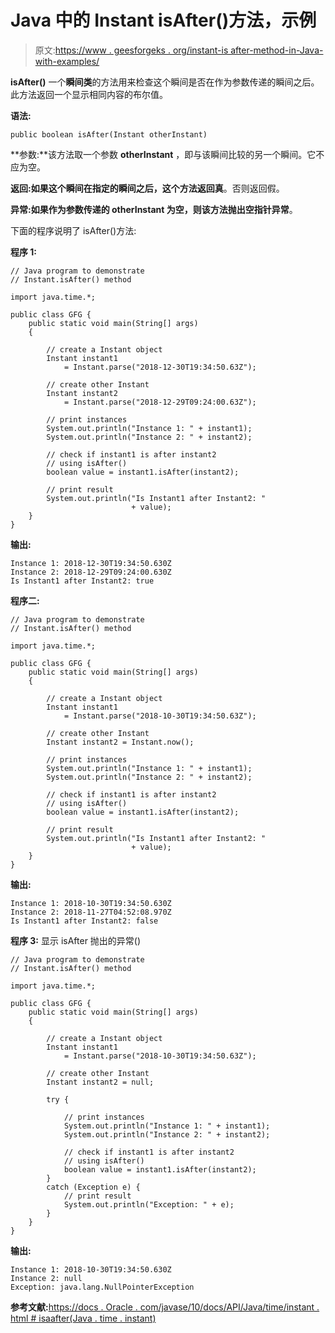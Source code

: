 # Java 中的 Instant isAfter()方法，示例

> 原文:[https://www . geesforgeks . org/instant-is after-method-in-Java-with-examples/](https://www.geeksforgeeks.org/instant-isafter-method-in-java-with-examples/)

**isAfter()** 一个**瞬间类**的方法用来检查这个瞬间是否在作为参数传递的瞬间之后。此方法返回一个显示相同内容的布尔值。

**语法:**

```
public boolean isAfter(Instant otherInstant)

```

**参数:**该方法取一个参数 **otherInstant** ，即与该瞬间比较的另一个瞬间。它不应为空。

**返回:**如果这个瞬间在指定的瞬间之后，这个方法返回**真**。否则返回假。

**异常:**如果作为参数传递的 otherInstant 为空，则该方法抛出**空指针异常**。

下面的程序说明了 isAfter()方法:

**程序 1:**

```
// Java program to demonstrate
// Instant.isAfter() method

import java.time.*;

public class GFG {
    public static void main(String[] args)
    {

        // create a Instant object
        Instant instant1
            = Instant.parse("2018-12-30T19:34:50.63Z");

        // create other Instant
        Instant instant2
            = Instant.parse("2018-12-29T09:24:00.63Z");

        // print instances
        System.out.println("Instance 1: " + instant1);
        System.out.println("Instance 2: " + instant2);

        // check if instant1 is after instant2
        // using isAfter()
        boolean value = instant1.isAfter(instant2);

        // print result
        System.out.println("Is Instant1 after Instant2: "
                           + value);
    }
}
```

**输出:**

```
Instance 1: 2018-12-30T19:34:50.630Z
Instance 2: 2018-12-29T09:24:00.630Z
Is Instant1 after Instant2: true

```

**程序二:**

```
// Java program to demonstrate
// Instant.isAfter() method

import java.time.*;

public class GFG {
    public static void main(String[] args)
    {

        // create a Instant object
        Instant instant1
            = Instant.parse("2018-10-30T19:34:50.63Z");

        // create other Instant
        Instant instant2 = Instant.now();

        // print instances
        System.out.println("Instance 1: " + instant1);
        System.out.println("Instance 2: " + instant2);

        // check if instant1 is after instant2
        // using isAfter()
        boolean value = instant1.isAfter(instant2);

        // print result
        System.out.println("Is Instant1 after Instant2: "
                           + value);
    }
}
```

**输出:**

```
Instance 1: 2018-10-30T19:34:50.630Z
Instance 2: 2018-11-27T04:52:08.970Z
Is Instant1 after Instant2: false

```

**程序 3:** 显示 isAfter 抛出的异常()

```
// Java program to demonstrate
// Instant.isAfter() method

import java.time.*;

public class GFG {
    public static void main(String[] args)
    {

        // create a Instant object
        Instant instant1
            = Instant.parse("2018-10-30T19:34:50.63Z");

        // create other Instant
        Instant instant2 = null;

        try {

            // print instances
            System.out.println("Instance 1: " + instant1);
            System.out.println("Instance 2: " + instant2);

            // check if instant1 is after instant2
            // using isAfter()
            boolean value = instant1.isAfter(instant2);
        }
        catch (Exception e) {
            // print result
            System.out.println("Exception: " + e);
        }
    }
}
```

**输出:**

```
Instance 1: 2018-10-30T19:34:50.630Z
Instance 2: null
Exception: java.lang.NullPointerException

```

**参考文献:**[https://docs . Oracle . com/javase/10/docs/API/Java/time/instant . html # isaafter(Java . time . instant)](https://docs.oracle.com/javase/10/docs/api/java/time/Instant.html#isAfter(java.time.Instant))